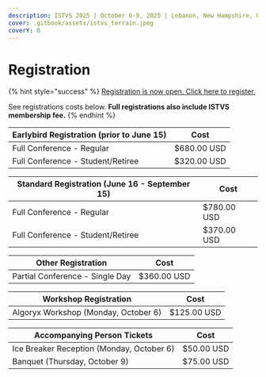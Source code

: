 ```yaml
---
description: ISTVS 2025 | October 6-9, 2025 | Lebanon, New Hampshire, USA
cover: .gitbook/assets/istvs_terrain.jpeg
coverY: 0
---
```


# Registration

{% hint style="success" %}
[Registration is now open. Click here to register.](https://forms.istvs.org/)

See registrations costs below. **Full registrations also include ISTVS membership fee.**
{% endhint %}

| Earlybird Registration (prior to June 15) | Cost        |
| ----------------------------------------- | ----------- |
| Full Conference - Regular                 | $680.00 USD |
| Full Conference - Student/Retiree         | $320.00 USD |

| Standard Registration (June 16 - September 15) | Cost        |
| ---------------------------------------------- | ----------- |
| Full Conference - Regular                      | $780.00 USD |
| Full Conference - Student/Retiree              | $370.00 USD |

| Other Registration              | Cost        |
| ------------------------------- | ----------- |
| Partial Conference - Single Day | $360.00 USD |

| Workshop Registration                | Cost        |
| ------------------------------------ | ----------- |
| Algoryx Workshop (Monday, October 6) | $125.00 USD |

| Accompanying Person Tickets               | Cost       |
| ----------------------------------------- | ---------- |
| Ice Breaker Reception (Monday, October 6) | $50.00 USD |
| Banquet (Thursday, October 9)             | $75.00 USD |
